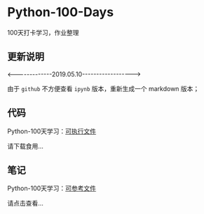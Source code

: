 # Python-100-Days
100天打卡学习，作业整理

## 更新说明

<-------------2019.05.10------------------>

由于 `github` 不方便查看 `ipynb` 版本，重新生成一个 markdown 版本；


## 代码

Python-100天学习：[可执行文件](https://github.com/blueberryc/Python-100-Days/blob/master/Python-100-Days.ipynb)

请下载食用...


## 笔记

Python-100天学习：[可参考文件](https://github.com/blueberryc/Python-100-Days/blob/master/markdown/Python-100-Days.md)

请点击查看...
